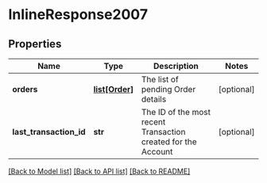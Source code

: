 # InlineResponse2007

## Properties
Name | Type | Description | Notes
------------ | ------------- | ------------- | -------------
**orders** | [**list[Order]**](Order.md) | The list of pending Order details | [optional] 
**last_transaction_id** | **str** | The ID of the most recent Transaction created for the Account | [optional] 

[[Back to Model list]](../README.md#documentation-for-models) [[Back to API list]](../README.md#documentation-for-api-endpoints) [[Back to README]](../README.md)


